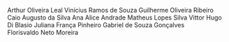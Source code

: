 Arthur Oliveira Leal
 Vinícius Ramos de Souza
 Guilherme Oliveira Ribeiro
 Caio Augusto da Silva 
 Ana Alice Andrade
 Matheus Lopes Silva
 Vittor Hugo Di Blasio
 Juliana França Pinheiro
 Gabriel de Souza Gonçalves
 Florisvaldo Neto Moreira
